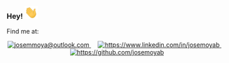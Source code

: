 ### Hey! <img src="https://raw.githubusercontent.com/josemoyab/josemoyab/master/wave.gif" width="30px">


Find me at:

<p align="center">
  <a href="mailto:josemmoya@outlook.com">
    <img src="https://img.shields.io/badge/josemmoya@outlook.com-005FF9?style=for-the-badge&logo=mail.ru&logoColor=white" alt="josemmoya@outlook.com"/>
  </a>
  &nbsp;&nbsp;&nbsp;
  <a href="https://www.linkedin.com/in/josemoyab">
    <img src="https://img.shields.io/badge/josemoyab-0077B5?style=for-the-badge&logo=linkedin&logoColor=white" alt="https://www.linkedin.com/in/josemoyab"/>
  </a>
  &nbsp;&nbsp;&nbsp;
  <a href="https://github.com/josemoyab">
    <img src="https://img.shields.io/badge/josemoyab-100000?style=for-the-badge&logo=github&logoColor=white" alt="https://github.com/josemoyab"/>
  </a>
</p>


<!--
**josemoyab/josemoyab** is a ✨ _special_ ✨ repository because its `README.md` (this file) appears on your GitHub profile.

Here are some ideas to get you started:

- 🔭 I’m currently working on ...
- 🌱 I’m currently learning ...
- 👯 I’m looking to collaborate on ...
- 🤔 I’m looking for help with ...
- 💬 Ask me about ...
- 📫 How to reach me: ...
- 😄 Pronouns: ...
- ⚡ Fun fact: ...
-->
